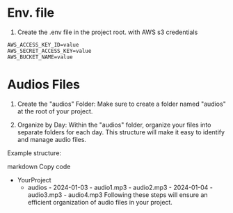 # Env. file

1. Create the .env file in the project root. with AWS s3 credentials

```
AWS_ACCESS_KEY_ID=value
AWS_SECRET_ACCESS_KEY=value
AWS_BUCKET_NAME=value
```

# Audios Files

1. Create the "audios" Folder: Make sure to create a folder named "audios" at the root of your project.

2. Organize by Day: Within the "audios" folder, organize your files into separate folders for each day. This structure will make it easy to identify and manage audio files.

Example structure:

markdown
Copy code

- YourProject
  - audios - 2024-01-03 - audio1.mp3 - audio2.mp3 - 2024-01-04 - audio3.mp3 - audio4.mp3
    Following these steps will ensure an efficient organization of audio files in your project.
